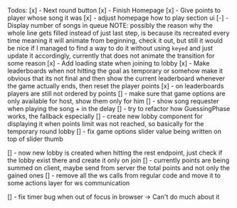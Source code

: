 Todos:
[x] - Next round button
[x] - Finish Homepage
[x] - Give points to player whose song it was
[x] - adjust homepage how to play section ui
[-] - Display number of songs in queue
NOTE: possibly the reason why the whole line gets filled instead of just last step, is because its
recreated every time meaning it will animate from beginning, check it out, but still it would be nice
if I managed to find a way to do it without using `keyed` and just update it accordingly, currently
that does not animate the transition for some reason
[x] - Add loading state when joining to lobby
[x] - Make leaderboards when not hitting the goal as temporary or somehow make it obvious that its not final
and then show the current leaderboard whenever the game actually ends, then reset the player points
[x] - on leaderboards players are still not ordered by points
[] - make sure that game options are only available for host, show them only for him
[] - show song requester when playing the song + in the delay
[] - try to refactor how GuessingPhase works, the fallback especially
[] - create new lobby component for displaying it when points limit was not reached, so basically for the
temporary round lobby
[] - fix game options slider value being written on top of slider thumb

[] - now new lobby is created when hitting the rest endpoint, just check if the lobby exist there and create it
only on join
[] - currently points are being summed on client, maybe send from server the total points and not only the gained ones
[] - remove all the ws calls from regular code and move it to some actions layer for ws communication

[] - fix timer bug when out of focus in browser -> Can't do much about it
